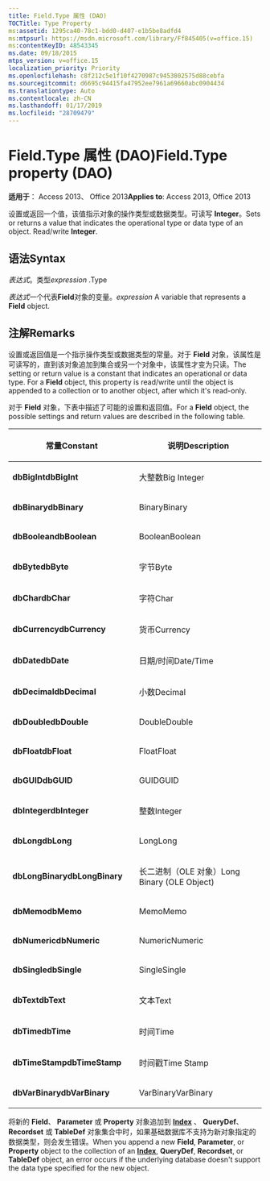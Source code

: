 ```yaml
---
title: Field.Type 属性 (DAO)
TOCTitle: Type Property
ms:assetid: 1295ca40-78c1-bdd0-d407-e1b5be8adfd4
ms:mtpsurl: https://msdn.microsoft.com/library/Ff845405(v=office.15)
ms:contentKeyID: 48543345
ms.date: 09/18/2015
mtps_version: v=office.15
localization_priority: Priority
ms.openlocfilehash: c8f212c5e1f10f4270987c9453802575d88cebfa
ms.sourcegitcommit: d6695c94415fa47952ee7961a69660abc0904434
ms.translationtype: Auto
ms.contentlocale: zh-CN
ms.lasthandoff: 01/17/2019
ms.locfileid: "28709479"
---
```

# <a name="fieldtype-property-dao"></a><span data-ttu-id="08cac-102">Field.Type 属性 (DAO)</span><span class="sxs-lookup"><span data-stu-id="08cac-102">Field.Type property (DAO)</span></span>


<span data-ttu-id="08cac-103">**适用于**： Access 2013、 Office 2013</span><span class="sxs-lookup"><span data-stu-id="08cac-103">**Applies to**: Access 2013, Office 2013</span></span>

<span data-ttu-id="08cac-p101">设置或返回一个值，该值指示对象的操作类型或数据类型。可读写 **Integer**。</span><span class="sxs-lookup"><span data-stu-id="08cac-p101">Sets or returns a value that indicates the operational type or data type of an object. Read/write **Integer**.</span></span>

## <a name="syntax"></a><span data-ttu-id="08cac-106">语法</span><span class="sxs-lookup"><span data-stu-id="08cac-106">Syntax</span></span>

<span data-ttu-id="08cac-107">*表达式*。类型</span><span class="sxs-lookup"><span data-stu-id="08cac-107">*expression* .Type</span></span>

<span data-ttu-id="08cac-108">*表达式*一个代表**Field**对象的变量。</span><span class="sxs-lookup"><span data-stu-id="08cac-108">*expression* A variable that represents a **Field** object.</span></span>

## <a name="remarks"></a><span data-ttu-id="08cac-109">注解</span><span class="sxs-lookup"><span data-stu-id="08cac-109">Remarks</span></span>

<span data-ttu-id="08cac-p102">设置或返回值是一个指示操作类型或数据类型的常量。对于 **Field** 对象，该属性是可读写的，直到该对象追加到集合或另一个对象中，该属性才变为只读。</span><span class="sxs-lookup"><span data-stu-id="08cac-p102">The setting or return value is a constant that indicates an operational or data type. For a **Field** object, this property is read/write until the object is appended to a collection or to another object, after which it's read-only.</span></span>

<span data-ttu-id="08cac-112">对于 **Field** 对象，下表中描述了可能的设置和返回值。</span><span class="sxs-lookup"><span data-stu-id="08cac-112">For a **Field** object, the possible settings and return values are described in the following table.</span></span>

<table>
<colgroup>
<col style="width: 50%" />
<col style="width: 50%" />
</colgroup>
<thead>
<tr class="header">
<th><p><span data-ttu-id="08cac-113">常量</span><span class="sxs-lookup"><span data-stu-id="08cac-113">Constant</span></span></p></th>
<th><p><span data-ttu-id="08cac-114">说明</span><span class="sxs-lookup"><span data-stu-id="08cac-114">Description</span></span></p></th>
</tr>
</thead>
<tbody>
<tr class="odd">
<td><p><span data-ttu-id="08cac-115"><strong>dbBigInt</strong></span><span class="sxs-lookup"><span data-stu-id="08cac-115"><strong>dbBigInt</strong></span></span></p></td>
<td><p><span data-ttu-id="08cac-116">大整数</span><span class="sxs-lookup"><span data-stu-id="08cac-116">Big Integer</span></span></p></td>
</tr>
<tr class="even">
<td><p><span data-ttu-id="08cac-117"><strong>dbBinary</strong></span><span class="sxs-lookup"><span data-stu-id="08cac-117"><strong>dbBinary</strong></span></span></p></td>
<td><p><span data-ttu-id="08cac-118">Binary</span><span class="sxs-lookup"><span data-stu-id="08cac-118">Binary</span></span></p></td>
</tr>
<tr class="odd">
<td><p><span data-ttu-id="08cac-119"><strong>dbBoolean</strong></span><span class="sxs-lookup"><span data-stu-id="08cac-119"><strong>dbBoolean</strong></span></span></p></td>
<td><p><span data-ttu-id="08cac-120">Boolean</span><span class="sxs-lookup"><span data-stu-id="08cac-120">Boolean</span></span></p></td>
</tr>
<tr class="even">
<td><p><span data-ttu-id="08cac-121"><strong>dbByte</strong></span><span class="sxs-lookup"><span data-stu-id="08cac-121"><strong>dbByte</strong></span></span></p></td>
<td><p><span data-ttu-id="08cac-122">字节</span><span class="sxs-lookup"><span data-stu-id="08cac-122">Byte</span></span></p></td>
</tr>
<tr class="odd">
<td><p><span data-ttu-id="08cac-123"><strong>dbChar</strong></span><span class="sxs-lookup"><span data-stu-id="08cac-123"><strong>dbChar</strong></span></span></p></td>
<td><p><span data-ttu-id="08cac-124">字符</span><span class="sxs-lookup"><span data-stu-id="08cac-124">Char</span></span></p></td>
</tr>
<tr class="even">
<td><p><span data-ttu-id="08cac-125"><strong>dbCurrency</strong></span><span class="sxs-lookup"><span data-stu-id="08cac-125"><strong>dbCurrency</strong></span></span></p></td>
<td><p><span data-ttu-id="08cac-126">货币</span><span class="sxs-lookup"><span data-stu-id="08cac-126">Currency</span></span></p></td>
</tr>
<tr class="odd">
<td><p><span data-ttu-id="08cac-127"><strong>dbDate</strong></span><span class="sxs-lookup"><span data-stu-id="08cac-127"><strong>dbDate</strong></span></span></p></td>
<td><p><span data-ttu-id="08cac-128">日期/时间</span><span class="sxs-lookup"><span data-stu-id="08cac-128">Date/Time</span></span></p></td>
</tr>
<tr class="even">
<td><p><span data-ttu-id="08cac-129"><strong>dbDecimal</strong></span><span class="sxs-lookup"><span data-stu-id="08cac-129"><strong>dbDecimal</strong></span></span></p></td>
<td><p><span data-ttu-id="08cac-130">小数</span><span class="sxs-lookup"><span data-stu-id="08cac-130">Decimal</span></span></p></td>
</tr>
<tr class="odd">
<td><p><span data-ttu-id="08cac-131"><strong>dbDouble</strong></span><span class="sxs-lookup"><span data-stu-id="08cac-131"><strong>dbDouble</strong></span></span></p></td>
<td><p><span data-ttu-id="08cac-132">Double</span><span class="sxs-lookup"><span data-stu-id="08cac-132">Double</span></span></p></td>
</tr>
<tr class="even">
<td><p><span data-ttu-id="08cac-133"><strong>dbFloat</strong></span><span class="sxs-lookup"><span data-stu-id="08cac-133"><strong>dbFloat</strong></span></span></p></td>
<td><p><span data-ttu-id="08cac-134">Float</span><span class="sxs-lookup"><span data-stu-id="08cac-134">Float</span></span></p></td>
</tr>
<tr class="odd">
<td><p><span data-ttu-id="08cac-135"><strong>dbGUID</strong></span><span class="sxs-lookup"><span data-stu-id="08cac-135"><strong>dbGUID</strong></span></span></p></td>
<td><p><span data-ttu-id="08cac-136">GUID</span><span class="sxs-lookup"><span data-stu-id="08cac-136">GUID</span></span></p></td>
</tr>
<tr class="even">
<td><p><span data-ttu-id="08cac-137"><strong>dbInteger</strong></span><span class="sxs-lookup"><span data-stu-id="08cac-137"><strong>dbInteger</strong></span></span></p></td>
<td><p><span data-ttu-id="08cac-138">整数</span><span class="sxs-lookup"><span data-stu-id="08cac-138">Integer</span></span></p></td>
</tr>
<tr class="odd">
<td><p><span data-ttu-id="08cac-139"><strong>dbLong</strong></span><span class="sxs-lookup"><span data-stu-id="08cac-139"><strong>dbLong</strong></span></span></p></td>
<td><p><span data-ttu-id="08cac-140">Long</span><span class="sxs-lookup"><span data-stu-id="08cac-140">Long</span></span></p></td>
</tr>
<tr class="even">
<td><p><span data-ttu-id="08cac-141"><strong>dbLongBinary</strong></span><span class="sxs-lookup"><span data-stu-id="08cac-141"><strong>dbLongBinary</strong></span></span></p></td>
<td><p><span data-ttu-id="08cac-142">长二进制（OLE 对象）</span><span class="sxs-lookup"><span data-stu-id="08cac-142">Long Binary (OLE Object)</span></span></p></td>
</tr>
<tr class="odd">
<td><p><span data-ttu-id="08cac-143"><strong>dbMemo</strong></span><span class="sxs-lookup"><span data-stu-id="08cac-143"><strong>dbMemo</strong></span></span></p></td>
<td><p><span data-ttu-id="08cac-144">Memo</span><span class="sxs-lookup"><span data-stu-id="08cac-144">Memo</span></span></p></td>
</tr>
<tr class="even">
<td><p><span data-ttu-id="08cac-145"><strong>dbNumeric</strong></span><span class="sxs-lookup"><span data-stu-id="08cac-145"><strong>dbNumeric</strong></span></span></p></td>
<td><p><span data-ttu-id="08cac-146">Numeric</span><span class="sxs-lookup"><span data-stu-id="08cac-146">Numeric</span></span></p></td>
</tr>
<tr class="odd">
<td><p><span data-ttu-id="08cac-147"><strong>dbSingle</strong></span><span class="sxs-lookup"><span data-stu-id="08cac-147"><strong>dbSingle</strong></span></span></p></td>
<td><p><span data-ttu-id="08cac-148">Single</span><span class="sxs-lookup"><span data-stu-id="08cac-148">Single</span></span></p></td>
</tr>
<tr class="even">
<td><p><span data-ttu-id="08cac-149"><strong>dbText</strong></span><span class="sxs-lookup"><span data-stu-id="08cac-149"><strong>dbText</strong></span></span></p></td>
<td><p><span data-ttu-id="08cac-150">文本</span><span class="sxs-lookup"><span data-stu-id="08cac-150">Text</span></span></p></td>
</tr>
<tr class="odd">
<td><p><span data-ttu-id="08cac-151"><strong>dbTime</strong></span><span class="sxs-lookup"><span data-stu-id="08cac-151"><strong>dbTime</strong></span></span></p></td>
<td><p><span data-ttu-id="08cac-152">时间</span><span class="sxs-lookup"><span data-stu-id="08cac-152">Time</span></span></p></td>
</tr>
<tr class="even">
<td><p><span data-ttu-id="08cac-153"><strong>dbTimeStamp</strong></span><span class="sxs-lookup"><span data-stu-id="08cac-153"><strong>dbTimeStamp</strong></span></span></p></td>
<td><p><span data-ttu-id="08cac-154">时间戳</span><span class="sxs-lookup"><span data-stu-id="08cac-154">Time Stamp</span></span></p></td>
</tr>
<tr class="odd">
<td><p><span data-ttu-id="08cac-155"><strong>dbVarBinary</strong></span><span class="sxs-lookup"><span data-stu-id="08cac-155"><strong>dbVarBinary</strong></span></span></p></td>
<td><p><span data-ttu-id="08cac-156">VarBinary</span><span class="sxs-lookup"><span data-stu-id="08cac-156">VarBinary</span></span></p></td>
</tr>
</tbody>
</table>


<span data-ttu-id="08cac-157">将新的 **Field**、 **Parameter** 或 **Property** 对象追加到 **[Index](index-object-dao.md)** 、 **QueryDef**、 **Recordset** 或 **TableDef** 对象集合中时，如果基础数据库不支持为新对象指定的数据类型，则会发生错误。</span><span class="sxs-lookup"><span data-stu-id="08cac-157">When you append a new **Field**, **Parameter**, or **Property** object to the collection of an **[Index](index-object-dao.md)**, **QueryDef**, **Recordset**, or **TableDef** object, an error occurs if the underlying database doesn't support the data type specified for the new object.</span></span>


